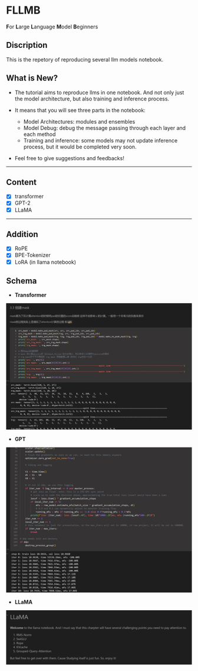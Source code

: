 # FLLMB
**F**or **L**arge **L**anguage **M**odel **B**eginners

## Discription
This is the repetory of reproducing several llm models notebook.

## What is New?
- The tutorial aims to reproduce llms in one notebook. And not only just the model architecture, but also training and inference process.

- It means that you will see three parts in the notebook: 
    - Model Architectures: modules and ensembles
    - Model Debug: debug the message passing through each layer and each method
    - Training and inference: some models may not update inference process, but it would be completed very soon. 

- Feel free to give suggestions and feedbacks!
---
## Content
- [x] transformer
- [x] GPT-2
- [x] LLaMA
---
## Addition
- [x] RoPE
- [x] BPE-Tokenizer
- [x] LoRA (in llama notebook)
  
## Schema
-  **Transformer** 
<img src="./assets/transformer.png" alt="transformer"/>

-  **GPT**  
<img src="./assets/GPT.png" alt="GPT"/>

-  **LLaMA**  
<img src="./assets/llama.png" alt="LLaMA"/>